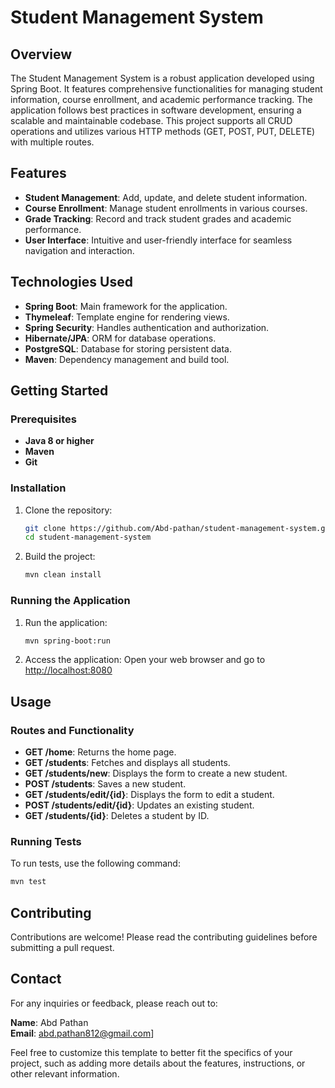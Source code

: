 # Student Management System

## Overview
The Student Management System is a robust application developed using Spring Boot. It features comprehensive functionalities for managing student information, course enrollment, and academic performance tracking. The application follows best practices in software development, ensuring a scalable and maintainable codebase. This project supports all CRUD operations and utilizes various HTTP methods (GET, POST, PUT, DELETE) with multiple routes.

## Features
- **Student Management**: Add, update, and delete student information.
- **Course Enrollment**: Manage student enrollments in various courses.
- **Grade Tracking**: Record and track student grades and academic performance.
- **User Interface**: Intuitive and user-friendly interface for seamless navigation and interaction.

## Technologies Used
- **Spring Boot**: Main framework for the application.
- **Thymeleaf**: Template engine for rendering views.
- **Spring Security**: Handles authentication and authorization.
- **Hibernate/JPA**: ORM for database operations.
- **PostgreSQL**: Database for storing persistent data.
- **Maven**: Dependency management and build tool.

## Getting Started

### Prerequisites
- **Java 8 or higher**
- **Maven**
- **Git**

### Installation
1. Clone the repository:
   ```sh
   git clone https://github.com/Abd-pathan/student-management-system.git
   cd student-management-system
   ```
2. Build the project:
   ```sh
   mvn clean install
   ```

### Running the Application
1. Run the application:
   ```sh
   mvn spring-boot:run
   ```
2. Access the application:
   Open your web browser and go to [http://localhost:8080](http://localhost:8080)

## Usage

### Routes and Functionality
- **GET /home**: Returns the home page.
- **GET /students**: Fetches and displays all students.
- **GET /students/new**: Displays the form to create a new student.
- **POST /students**: Saves a new student.
- **GET /students/edit/{id}**: Displays the form to edit a student.
- **POST /students/edit/{id}**: Updates an existing student.
- **GET /students/{id}**: Deletes a student by ID.

### Running Tests
To run tests, use the following command:
```sh
mvn test
```

## Contributing
Contributions are welcome! Please read the contributing guidelines before submitting a pull request.

## Contact
For any inquiries or feedback, please reach out to:

**Name**: Abd Pathan  
**Email**: abd.pathan812@gmail.com]

Feel free to customize this template to better fit the specifics of your project, such as adding more details about the features, instructions, or other relevant information.
